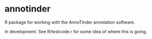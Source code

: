 # annotinder

R package for working with the AnnoTinder annotation software.

In development. See R/testcode.r for some idea of where this is going.
